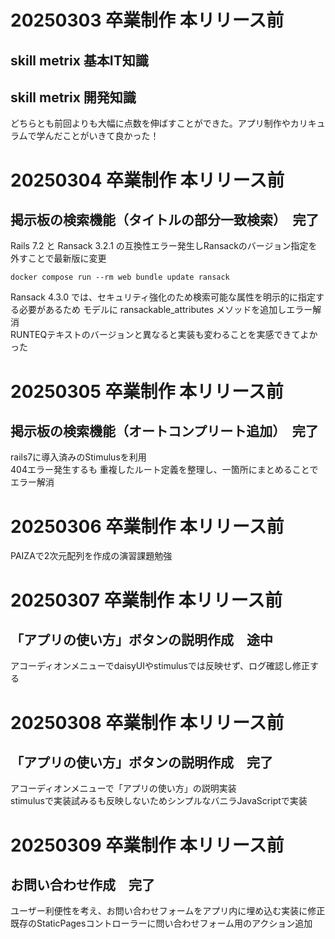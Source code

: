 # 20250303 卒業制作 本リリース前<br>
## skill metrix 基本IT知識<br>
## skill metrix 開発知識<br>
どちらとも前回よりも大幅に点数を伸ばすことができた。アプリ制作やカリキュラムで学んだことがいきて良かった！<br>

# 20250304 卒業制作 本リリース前<br>
## 掲示板の検索機能（タイトルの部分一致検索）　完了<br>
Rails 7.2 と Ransack 3.2.1 の互換性エラー発生しRansackのバージョン指定を外すことで最新版に変更<br>
```
docker compose run --rm web bundle update ransack
```

Ransack 4.3.0 では、セキュリティ強化のため検索可能な属性を明示的に指定する必要があるため
モデルに ransackable_attributes メソッドを追加しエラー解消<br>
RUNTEQテキストのバージョンと異なると実装も変わることを実感できてよかった<br>

# 20250305 卒業制作 本リリース前<br>
## 掲示板の検索機能（オートコンプリート追加）　完了<br>
rails7に導入済みのStimulusを利用<br>
404エラー発生するも
重複したルート定義を整理し、一箇所にまとめることでエラー解消<br>

# 20250306 卒業制作 本リリース前<br>
PAIZAで2次元配列を作成の演習課題勉強<br>

# 20250307 卒業制作 本リリース前<br>
## 「アプリの使い方」ボタンの説明作成　途中<br>
アコーディオンメニューでdaisyUIやstimulusでは反映せず、ログ確認し修正する<br>

# 20250308 卒業制作 本リリース前<br>
## 「アプリの使い方」ボタンの説明作成　完了<br>
アコーディオンメニューで「アプリの使い方」の説明実装<br>
stimulusで実装試みるも反映しないためシンプルなバニラJavaScriptで実装<br>

# 20250309 卒業制作 本リリース前<br>
## お問い合わせ作成　完了<br>
ユーザー利便性を考え、お問い合わせフォームをアプリ内に埋め込む実装に修正<br>
既存のStaticPagesコントローラーに問い合わせフォーム用のアクション追加<br>
